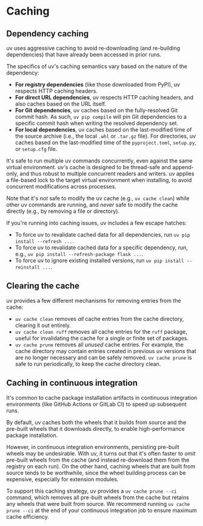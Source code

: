 # Caching

## Dependency caching

uv uses aggressive caching to avoid re-downloading (and re-building dependencies) that have
already been accessed in prior runs.

The specifics of uv's caching semantics vary based on the nature of the dependency:

- **For registry dependencies** (like those downloaded from PyPI), uv respects HTTP caching headers.
- **For direct URL dependencies**, uv respects HTTP caching headers, and also caches based on
  the URL itself.
- **For Git dependencies**, uv caches based on the fully-resolved Git commit hash. As such,
  `uv pip compile` will pin Git dependencies to a specific commit hash when writing the resolved
  dependency set.
- **For local dependencies**, uv caches based on the last-modified time of the source archive (i.e.,
  the local `.whl` or `.tar.gz` file). For directories, uv caches based on the last-modified time of
  the `pyproject.toml`, `setup.py`, or `setup.cfg` file.

It's safe to run multiple uv commands concurrently, even against the same virtual environment.
uv's cache is designed to be thread-safe and append-only, and thus robust to multiple concurrent
readers and writers. uv applies a file-based lock to the target virtual environment when installing,
to avoid concurrent modifications across processes.

Note that it's _not_ safe to modify the uv cache (e.g., `uv cache clean`) while other uv commands are
running, and _never_ safe to modify the cache directly (e.g., by removing a file or directory).

If you're running into caching issues, uv includes a few escape hatches:

- To force uv to revalidate cached data for all dependencies, run `uv pip install --refresh ...`.
- To force uv to revalidate cached data for a specific dependency, run, e.g., `uv pip install --refresh-package flask ...`.
- To force uv to ignore existing installed versions, run `uv pip install --reinstall ...`.

## Clearing the cache

uv provides a few different mechanisms for removing entries from the cache:

- `uv cache clean` removes _all_ cache entries from the cache directory, clearing it out entirely.
- `uv cache clean ruff` removes all cache entries for the `ruff` package, useful for invalidating the cache for a
   single or finite set of packages.
- `uv cache prune` removes all _unused_ cache entries. For example, the cache directory may contain entries created in
   previous uv versions that are no longer necessary and can be safely removed. `uv cache prune` is safe to
   run periodically, to keep the cache directory clean.

## Caching in continuous integration

It's common to cache package installation artifacts in continuous integration environments (like GitHub Actions or
GitLab CI) to speed up subsequent runs.

By default, uv caches both the wheels that it builds from source and the pre-built wheels that it downloads directly,
to enable high-performance package installation.

However, in continuous integration environments, persisting pre-built wheels may be undesirable. With uv, it turns out
that it's often faster to _omit_ pre-built wheels from the cache (and instead re-download them from the registry on each
run). On the other hand, caching wheels that are built from source tends to be worthwhile, since the wheel building
process can be expensive, especially for extension modules.

To support this caching strategy, uv provides a `uv cache prune --ci` command, which removes all pre-built wheels from
the cache but retains any wheels that were built from source. We recommend running `uv cache prune --ci` at the end of
your continuous integration job to ensure maximum cache efficiency.

